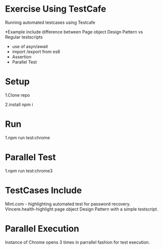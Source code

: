 # Exercise Using TestCafe 

 Running automated testcases using Testcafe
   
   *Example include difference between Page object Design Pattern vs Regular testscripts
   
* use of asyn/await 
* import /export from es6
* Assertion 
* Parallel Test 

# Setup 
1.Clone repo 

2.install  npm i 

# Run
1.npm run test:chrome

# Parallel Test 
1.npm run test:chrome3

# TestCases Include 
Mint.com - highlighting automated test for password recovery.
Vincere.health-highlight page object Design Pattern with a simple testscript.  

# Parallel Execution 
Instance of Chrome opens 3 times in parrallel fashion for test execution. 
